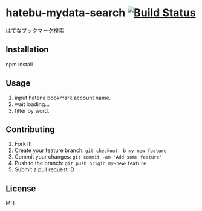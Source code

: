 # hatebu-mydata-search [![Build Status](https://travis-ci.org/azu/hatebu-mydata-search.svg?branch=master)](https://travis-ci.org/azu/hatebu-mydata-search)

はてなブックマーク検索

## Installation

  npm install

## Usage

1. input hatena bookmark account name.
2. wait loading...
3. filter by word.

## Contributing

1. Fork it!
2. Create your feature branch: `git checkout -b my-new-feature`
3. Commit your changes: `git commit -am 'Add some feature'`
4. Push to the branch: `git push origin my-new-feature`
5. Submit a pull request :D

## License

MIT
